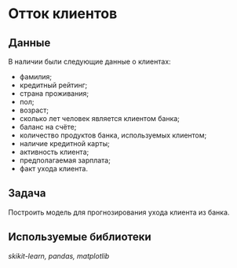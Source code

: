 # Отток клиентов

## Данные

В наличии были следующие данные о клиентах:
- фамилия;
- кредитный рейтинг;
- страна проживания;
- пол;
- возраст;
- сколько лет человек является клиентом банка;
- баланс на счёте;
- количество продуктов банка, используемых клиентом;
- наличие кредитной карты;
- активность клиента;
- предполагаемая зарплата;
- факт ухода клиента.

## Задача

Построить модель для прогнозирования ухода клиента из банка.

## Используемые библиотеки

*skikit-learn, pandas, matplotlib*
